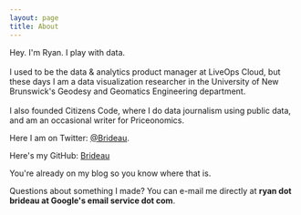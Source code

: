 ```yaml
---
layout: page
title: About
---
```


<p class="message">
  Hey. I'm Ryan. I play with data.
<br><br>
  I used to be the data & analytics product manager at LiveOps Cloud, but these days I am a data visualization researcher in the University of New Brunswick's Geodesy and Geomatics Engineering department.
<br><br>
  I also founded Citizens Code, where I do data journalism using public data, and am an occasional writer for Priceonomics.
</p>

Here I am on Twitter: [@Brideau](https://twitter.com/Brideau).

Here's my GitHub: [Brideau](https://github.com/brideau)

You're already on my blog so you know where that is.

Questions about something I made? You can e-mail me directly at **ryan dot brideau at Google's email service dot com**.
